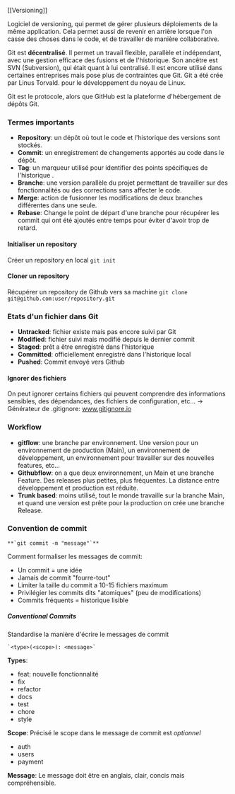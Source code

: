 [[Versioning]]

Logiciel de versioning, qui permet de gérer plusieurs déploiements de la même application.
Cela permet aussi de revenir en arrière lorsque l'on casse des choses dans le code, et de travailler de manière collaborative.

Git est **décentralisé**. Il permet un travail flexible, parallèle et indépendant, avec une gestion efficace des fusions et de l'historique.
Son ancêtre est SVN (Subversion), qui était quant à lui centralisé. Il est encore utilisé dans certaines entreprises mais pose plus de contraintes que Git.
Git a été crée par Linus Torvald. pour le développement du noyau de Linux.

Git est le protocole, alors que GitHub est la plateforme d'hébergement de dépôts Git. 

### Termes importants

- **Repository**: un dépôt où tout le code et l'historique des versions sont stockés.
- **Commit**: un enregistrement de changements apportés au code dans le dépôt.
- **Tag**: un marqueur utilisé pour identifier des points spécifiques de l'historique .
- **Branche**: une version parallèle du projet permettant de travailler sur des fonctionnalités ou des corrections sans affecter le code.
- **Merge**: action de fusionner les modifications de deux branches différentes dans une seule.
- **Rebase**: Change le point de départ d'une branche pour récupérer les commit qui ont été ajoutés entre temps pour éviter d'avoir trop de retard.


#### Initialiser un repository

Créer un repository en local
`git init`

#### Cloner un repository

Récupérer un repository de Github vers sa machine
`git clone git@github.com:user/repository.git`

### Etats d'un fichier dans Git

- **Untracked**: fichier existe mais pas encore suivi par Git
- **Modified**: fichier suivi mais modifié depuis le dernier commit
- **Staged**: prêt a être enregistré dans l'historique
- **Committed**: officiellement enregistré dans l'historique local
- **Pushed**: Commit envoyé vers Github

#### Ignorer des fichiers

On peut ignorer certains fichiers qui peuvent comprendre des informations sensibles, des dépendances, des fichiers de configuration, etc...
-> Générateur de .gitignore: www.gitignore.io

### Workflow

- **gitflow**: une branche par environnement. Une version pour un environnement de production (Main), un environnement de développement, un environnement pour travailler sur des nouvelles features, etc...
- **Githubflow**: on a que deux environnement, un Main et une branche Feature. Des releases plus petites, plus fréquentes. La distance entre développement et production est réduite.
- **Trunk based**: moins utilisé, tout le monde travaille sur la branche Main, et quand une version est prête pour la production on crée une branche Release.

### Convention de commit

```ad-info
**`git commit -m "message"`**
```

Comment formaliser les messages de commit:
- Un commit = une idée
- Jamais de commit "fourre-tout"
- Limiter la taille du commit a 10-15 fichiers maximum
- Privilégier les commits dits "atomiques" (peu de modifications)
- Commits fréquents = historique lisible 

##### Conventional Commits
Standardise la manière d'écrire le messages de commit

```ad-important
`<type>(<scope>): <message>`
```

**Types**:
- feat: nouvelle fonctionnalité
- fix
- refactor
- docs
- test
- chore
- style

**Scope**:
Précisé le scope dans le message de commit est *optionnel*
- auth
- users
- payment

**Message**:
Le message doit être en anglais, clair, concis mais compréhensible.

